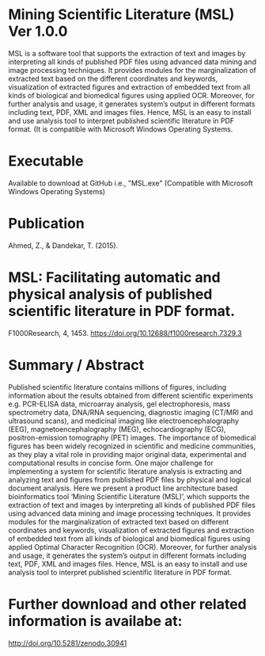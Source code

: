 # Mining Scientific Literature (MSL) Ver 1.0.0
MSL is a software tool that supports the extraction of text and images by interpreting all kinds of published PDF files using advanced data mining and image processing techniques. It provides modules for the marginalization of extracted text based on the different coordinates and keywords, visualization of extracted figures and extraction of embedded text from all kinds of biological and biomedical figures using applied OCR. Moreover, for further analysis and usage, it generates system’s output in different formats including text, PDF, XML and images files. Hence, MSL is an easy to install and use analysis tool to interpret published scientific literature in PDF format. (It is compatible with Microsoft Windows Operating Systems.

# Executable
Available to download at GitHub i.e., "MSL.exe" (Compatible with Microsoft Windows Operating Systems)

# Publication
Ahmed, Z., & Dandekar, T. (2015). 
# MSL: Facilitating automatic and physical analysis of published scientific literature in PDF format. 
F1000Research, 4, 1453. https://doi.org/10.12688/f1000research.7329.3

# Summary / Abstract
Published scientific literature contains millions of figures, including information about the results obtained from different scientific experiments e.g. PCR-ELISA data, microarray analysis, gel electrophoresis, mass spectrometry data, DNA/RNA sequencing, diagnostic imaging (CT/MRI and ultrasound scans), and medicinal imaging like electroencephalography (EEG), magnetoencephalography (MEG), echocardiography  (ECG), positron-emission tomography (PET) images. The importance of biomedical figures has been widely recognized in scientific and medicine communities, as they play a vital role in providing major original data, experimental and computational results in concise form. One major challenge for implementing a system for scientific literature analysis is extracting and analyzing text and figures from published PDF files by physical and logical document analysis. Here we present a product line architecture based bioinformatics tool ‘Mining Scientific Literature (MSL)’, which supports the extraction of text and images by interpreting all kinds of published PDF files using advanced data mining and image processing techniques. It provides modules for the marginalization of extracted text based on different coordinates and keywords, visualization of extracted figures and extraction of embedded text from all kinds of biological and biomedical figures using applied Optimal Character Recognition (OCR). Moreover, for further analysis and usage, it generates the system’s output in different formats including text, PDF, XML and images files. Hence, MSL is an easy to install and use analysis tool to interpret published scientific literature in PDF format.

# Further download and other related information is availabe at:
http://doi.org/10.5281/zenodo.30941
